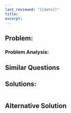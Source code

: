 ```yaml
---
last_reviewed: "{{date}}"
title: 
excerpt:
---
```

## Problem:

### Problem Analysis:

## Similar Questions

## Solutions:

```python
```

## Alternative Solution